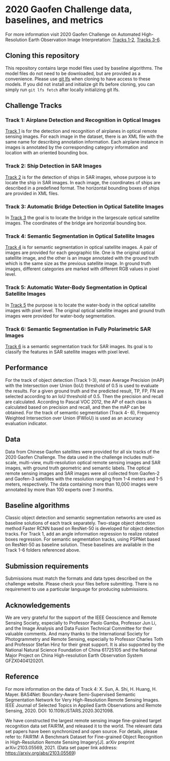 # 2020 Gaofen Challenge data, baselines, and metrics
For more information visit 2020 Gaofen Challenge on Automated High-Resolution Earth Observation Image Interpretation: [Tracks 1-2](http://en.sw.chreos.org/), [Tracks 3-6](http://sw.chreos.org/).


## Cloning this repository
This repository contains large model files used by baseline algorithms. The model files do not need to be downloaded, but are provided as a convenience. Please use [git lfs](https://git-lfs.github.com/) when cloning to have access to these models. If you did not install and initialize git lfs before cloning, you can simply run `git lfs fetch` after locally initializing git lfs.

## Challenge Tracks
### Track 1: Airplane Detection and Recognition in Optical Images
[Track 1](track1) is for the detection and recognition of airplanes in optical remote sensing images. For each image in the dataset, there is an XML file with the same name for describing annotation information. Each airplane instance in images is annotated by the corresponding category information and location with an oriented bounding box.

### Track 2: Ship Detection in SAR Images
[Track 2](track2) is for the detection of ships in SAR images, whose purpose is to locate the ship in SAR images. In each image, the coordinates of ships are described in a predefined format. The horizontal bounding boxes of ships are provided in XML files.

### Track 3: Automatic Bridge Detection in Optical Satellite Images
In [Track 3](track3) the goal is to locate the bridge in the largescale optical satellite images. The coordinates of the bridge are horizontal bounding box.

### Track 4: Semantic Segmentation in Optical Satellite Images
[Track 4](track4) is for semantic segmentation in optical satellite images. A pair of images are provided for each geographic tile. One is the original optical satellite image, and the other is an image annotated with the ground truth which is the same size as the previous satellite image. In ground truth images, different categories are marked with different RGB values in pixel level.

### Track 5: Automatic Water-Body Segmentation in Optical Satellite Images
In [Track 5](track5) the purpose is to locate the water-body in the optical satellite images with pixel level. The original optical satellite images and ground truth images were provided for water-body segmentation.

### Track 6: Semantic Segmentation in Fully Polarimetric SAR Images
[Track 6](track6) is a semantic segmentation track for SAR
images. Its goal is to classify the features in SAR satellite images with pixel level.

## Performance
For the track of object detection (Track 1-3), mean Average Precision (mAP) with the Intersection over Union (IoU) threshold of 0.5 is used to evaluate the results. For a given ground truth and the predicted result, TP, FP, FN are selected according to an IoU threshold of 0.5. Then the precision and recall are calculated. According to Pascal VOC 2012, the AP of each class is calculated based on precision and recall, and then the mAP can be obtained. For the track of semantic segmentation (Track 4-
6), Frequency Weighted Intersection over Union (FWIoU) is
used as an accuracy evaluation indicator.

## Data
Data from Chinese Gaofen satellites were provided for all
six tracks of the 2020 Gaofen Challenge. The data used in the challenge includes multi-scale, multi-view, multi-resolution optical remote sensing images and SAR images, with ground truth geometric and semantic labels. The optical remote sensing images and SAR images were all collected from Gaofen-2 and Gaofen-3 satellites with the resolution ranging from 1-4 meters and 1-5 meters, respectively. The data containing more than 10,000 images were annotated by more than 100 experts over 3 months.

## Baseline algorithms
Classic object detection and semantic segmentation networks
are used as baseline solutions of each track separately.
Two-stage object detection method Faster RCNN based on
ResNet-50 is developed for object detection tracks. For Track 1, add an angle information regression to realize rotated boxes regression. For semantic segmentation tracks, using PSPNet based on ResNet-50 as baseline solution. These baselines are available in the Track 1-6 folders referenced above.

## Submission requirements
Submissions must match the formats and data types described on the challenge website. Please check your files before submitting. There is no requirement to use a particular language for producing submissions.

## Acknowledgements
We are very grateful for the support of the IEEE Geoscience and Remote Sensing Society, especially to Professor Paolo Gamba, Professor Jun Li, and the Image Analysis and Data Fusion Technical Committee for their valuable comments. And many thanks to the International Society for Photogrammetry and Remote Sensing, especially to Professor Charles Toth and Professor Stefan Hinz for their great support. It is also supported by the National Natural Science Foundation of China 61725105 and the National Major Project on China High-resolution Earth Observation System GFZX0404120201.

## Reference
For more information on the data of Track 4:
X. Sun, A. Shi, H. Huang, H. Mayer. BAS4Net: Boundary-Aware Semi-Supervised Semantic Segmentation Network for Very High-Resolution Remote Sensing Images. IEEE Journal of Selected Topics in Applied Earth Observations and Remote Sensing, 2020. DOI: 10.1109/JSTARS.2020.3021098.

We have constructed the largest remote sensing image fine-grained target recognition data set FAIR1M, and released it to the world. The relevant data set papers have been synchronized and open source. For details, please refer to: FAIR1M: A Benchmark Dataset for Fine-grained Object Recognition in High-Resolution Remote Sensing Imagery[J]. arXiv preprint arXiv:2103.05569, 2021. (Data set paper link address: https://arxiv.org/abs/2103.05569)

